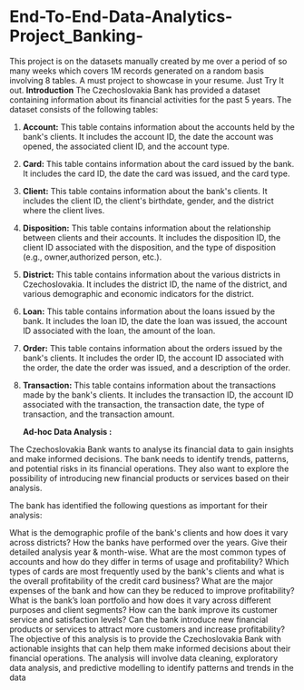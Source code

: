# End-To-End-Data-Analytics-Project_Banking-
This project is on the datasets manually created by me over a period of so many weeks which covers 1M records generated on a random basis involving 8 tables. A must project to showcase in your resume. Just Try It out.
**Introduction**
The Czechoslovakia Bank has provided a dataset containing information about its financial activities for the past 5 years. The dataset consists of the following tables:

1. **Account:** This table contains information about the accounts held by the bank's clients. It includes the account ID, the date the account was opened, the associated client ID, and the account type.

2. **Card:** This table contains information about the card issued by the bank. It includes the card ID, the date the card was issued, and the card type.

3. **Client:** This table contains information about the bank's clients. It includes the client ID, the client's birthdate, gender, and the district where the client lives.

4. **Disposition:** This table contains information about the relationship between clients and their accounts. It includes the disposition ID, the client ID associated with the disposition, and the type of disposition (e.g., owner,authorized person, etc.).

5. **District:** This table contains information about the various districts in Czechoslovakia. It includes the district ID, the name of the district, and various demographic and economic indicators for the district.

6. **Loan:** This table contains information about the loans issued by the bank. It includes the loan ID, the date the loan was issued, the account ID associated with the loan, the amount of the loan.

7. **Order:** This table contains information about the orders issued by the bank's clients. It includes the order ID, the account ID associated with the order, the date the order was issued, and a description of the order.

8. **Transaction:** This table contains information about the transactions made by the bank's clients. It includes the transaction ID, the account ID associated with the transaction, the transaction date, the type of transaction, and the transaction amount.

   **Ad-hoc Data Analysis :**

The Czechoslovakia Bank wants to analyse its financial data to gain insights and make informed decisions. The bank needs to identify trends, patterns, and potential risks in its financial operations. They also want to explore the possibility of introducing new financial products or services based on their analysis.

The bank has identified the following questions as important for their analysis:

What is the demographic profile of the bank's clients and how does it vary across districts?
How the banks have performed over the years. Give their detailed analysis year & month-wise.
What are the most common types of accounts and how do they differ in terms of usage and profitability?
Which types of cards are most frequently used by the bank's clients and what is the overall profitability of the credit card business?
What are the major expenses of the bank and how can they be reduced to improve profitability?
What is the bank’s loan portfolio and how does it vary across different purposes and client segments?
How can the bank improve its customer service and satisfaction levels?
Can the bank introduce new financial products or services to attract more customers and increase profitability?
The objective of this analysis is to provide the Czechoslovakia Bank with actionable insights that can help them make informed decisions about their financial operations. The analysis will involve data cleaning, exploratory data analysis, and predictive modelling to identify patterns and trends in the data
